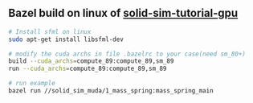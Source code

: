 ## Bazel build on linux of [solid-sim-tutorial-gpu](https://github.com/phys-sim-book/solid-sim-tutorial-gpu)

```bash
# Install sfml on linux
sudo apt-get install libsfml-dev

# modify the cuda archs in file .bazelrc to your case(need sm_80+)
build --cuda_archs=compute_89:compute_89,sm_89
run --cuda_archs=compute_89:compute_89,sm_89

# run example
bazel run //solid_sim_muda/1_mass_spring:mass_spring_main
```